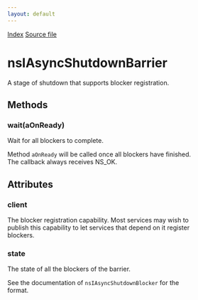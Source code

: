 ```yaml
---
layout: default
---
```

<div id='links'><a href="../index.html">Index</a>
<a href="http://dxr.mozilla.org/mozilla-central/source/toolkit/components/asyncshutdown/nsIAsyncShutdown.idl">Source file</a>
</div>

# nsIAsyncShutdownBarrier #
  
A stage of shutdown that supports blocker registration.  
  

## Methods ##

### wait(aOnReady) ###
  
Wait for all blockers to complete.  
  
Method `aOnReady` will be called once all blockers have finished.  
The callback always receives NS_OK.  
  

## Attributes ##

### client ###
  
The blocker registration capability.  Most services may wish to  
publish this capability to let services that depend on it register  
blockers.  
  

### state ###
  
The state of all the blockers of the barrier.  
  
See the documentation of `nsIAsyncShutdownBlocker` for the  
format.  
  

